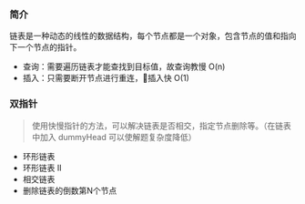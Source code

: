 ### 简介
链表是一种动态的线性的数据结构，每个节点都是一个对象，包含节点的值和指向下一个节点的指针。

- 查询：需要遍历链表才能查找到目标值，故查询教慢 O(n)
- 插入：只需要断开节点进行重连，插入快 O(1)

### 双指针

> 使用快慢指针的方法，可以解决链表是否相交，指定节点删除等。（在链表中加入 dummyHead 可以使解题复杂度降低）

- 环形链表
- 环形链表 II
- 相交链表
- 删除链表的倒数第N个节点
